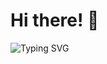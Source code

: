 # Hi there! 👋

![Typing SVG](https://readme-typing-svg.herokuapp.com?font=Fira+Code&size=22&pause=1000&color=00FF00&center=true&vCenter=true&width=500&lines=Hi%2C+I’m+Monzer;Backend+Engineer+%7C+.NET+%7C+React+Native;Always+learning+something+new)
